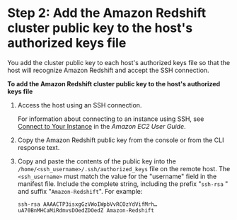 # Step 2: Add the Amazon Redshift cluster public key to the host's authorized keys file<a name="load-from-host-steps-add-key-to-host"></a>

You add the cluster public key to each host's authorized keys file so that the host will recognize Amazon Redshift and accept the SSH connection\. 

**To add the Amazon Redshift cluster public key to the host's authorized keys file**

1. Access the host using an SSH connection\. 

   For information about connecting to an instance using SSH, see [Connect to Your Instance](https://docs.aws.amazon.com/AWSEC2/latest/UserGuide/ec2-connect-to-instance-linux.html) in the *Amazon EC2 User Guide*\. 

1. Copy the Amazon Redshift public key from the console or from the CLI response text\. 

1. Copy and paste the contents of the public key into the `/home/<ssh_username>/.ssh/authorized_keys` file on the remote host\. The `<ssh_username>` must match the value for the "username" field in the manifest file\. Include the complete string, including the prefix "`ssh-rsa` " and suffix "`Amazon-Redshift`"\. For example: 

   ```
   ssh-rsa AAAACTP3isxgGzVWoIWpbVvRCOzYdVifMrh… uA70BnMHCaMiRdmvsDOedZDOedZ Amazon-Redshift
   ```